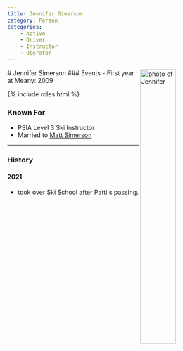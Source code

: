 ```yaml
---
title: Jennifer Simerson
category: Person
categories:
    - Active
    - Driver
    - Instructor
    - Operator
---
```

<img src="/img/2022-Jennifer-Simerson.jpeg" align="right" style="width: 40%;" alt="photo of Jennifer">
# Jennifer Simerson
### Events
- First year at Meany: 2009

{% include roles.html %}

### Known For
- PSIA Level 3 Ski Instructor
- Married to [Matt Simerson](Matt-Simerson)


---
### History
#### 2021

- took over Ski School after Patti's passing.
